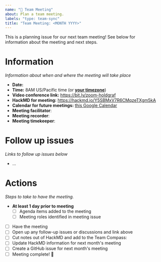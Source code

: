 ```yaml
---
name: "📅 Team Meeting"
about: Plan a team meeting.
labels: "type: team-sync"
title: "Team Meeting: <MONTH YYYY>"
---
```


This is a planning issue for our next team meeting! See below for information about the meeting and next steps.

# Information

_Information about when and where the meeting will take place_

- **Date:** <YYYY-MM-DD>
- **Time:** 8AM US/Pacific time (or [**your timezone**](https://arewemeetingyet.com/Los%20Angeles/<YYYY-MM-DD>/08:00/2i2c%20Team%20Meeting#eyJ1cmwiOiJodHRwczovL2hhY2ttZC5pby9ZNVNCTXhWN1I2Q01xemVUWGdtNWtBIn0=))
- **Video conference link:** https://bit.ly/zoom-holdgraf
- **HackMD for meeting:** https://hackmd.io/Y5SBMxV7R6CMqzeTXgm5kA
- **Calendar for future meetings:** [this Google Calendar](https://calendar.google.com/calendar/embed?src=c_4hjjouojd8psql9i1a8nd1uff4%40group.calendar.google.com&ctz=America%2FLos_Angeles)
- **Meeting facilitator**: <INSERT FACILITATOR HERE>
- **Meeting recorder**: <INSERT RECORDER HERE>
- **Meeting timekeeper**: <INSERT TIMEKEEPER HERE>

# Follow up issues

_Links to follow up issues below_

- ...

# Actions

_Steps to take to have the meeting._

- **At least 1 day prior to meeting**
  - [ ] Agenda items added to the meeting
  - [ ] Meeting roles identified in meeting issue
- [ ] Have the meeting
- [ ] Open up any follow-up issues or discussions and link above
- [ ] Cut notes out of HackMD and add to the Team Compass: <PR link here>
- [ ] Update HackMD information for next month's meeting
- [ ] Create a GitHub issue for next month's meeting
- [ ] Meeting complete! 🎉
